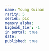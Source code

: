 ```yaml
---
name: Young Guinan
rarity: 5
series: pic
memory_alpha:
bigbook_tier: -1
in_portal: true
date:
published: true
---
```



